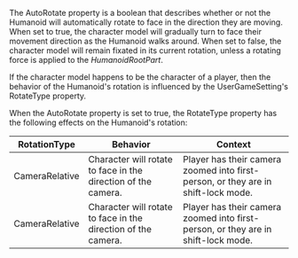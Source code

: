 The AutoRotate property is a boolean that describes whether or not the Humanoid will automatically rotate to face in the direction they are moving. When set to true, the character model will gradually turn to face their movement direction as the Humanoid walks around. When set to false, the character model will remain fixated in its current rotation, unless a rotating force is applied to the *HumanoidRootPart*.

If the character model happens to be the character of a player, then the behavior of the Humanoid's rotation is influenced by the UserGameSetting's RotateType property.

When the AutoRotate property is set to true, the RotateType property has the following effects on the Humanoid's rotation:

| RotationType | Behavior | Context |
| --- | --- | --- |
| CameraRelative | Character will rotate to face in the direction of the camera. | Player has their camera zoomed into first-person, or they are in shift-lock mode. |
| CameraRelative | Character will rotate to face in the direction of the camera. | Player has their camera zoomed into first-person, or they are in shift-lock mode. |